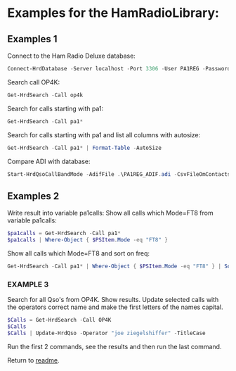 # Examples for the HamRadioLibrary:


## Examples 1

Connect to the Ham Radio Deluxe database:

```PowerShell
Connect-HrdDatabase -Server localhost -Port 3306 -User PA1REG -Password 'MyScretPassword' -Database PA1REG
```

Search call OP4K:

```PowerShell
Get-HrdSearch -Call op4k
```

Search for calls starting with pa1:

```powershell
Get-HrdSearch -Call pa1*
```

Search for calls starting with pa1 and list all columns with autosize:

```powershell
Get-HrdSearch -Call pa1* | Format-Table -AutoSize
```

Compare ADI with database:

```powershell
Start-HrdQsoCallBandMode -AdifFile .\PA1REG_ADIF.adi -CsvFileOmContacts .\Found.csv -AdifFileOmContacts .\Found.adi
``` 

## Examples 2

Write result into variable pa1calls:
Show all calls which Mode=FT8 from variable pa1calls:

```powershell
$pa1calls = Get-HrdSearch -Call pa1*
$pa1calls | Where-Object { $PSItem.Mode -eq "FT8" }
``` 

Show all calls which Mode=FT8 and sort on freq:

```powershell
Get-HrdSearch -Call pa1* | Where-Object { $PSItem.Mode -eq "FT8" } | Sort-Object Freq
``` 


### EXAMPLE 3

Search for all Qso's from OP4K.
Show results.
Update selected calls with the operators correct name and make the first letters of the names capital.

```powershell
$Calls = Get-HrdSearch -Call OP4K 
$Calls
$Calls | Update-HrdQso -Operator "joe ziegelshiffer" -TitleCase
```

Run the first 2 commands, see the results and then run the last command.


Return to [readme](./README.md).
